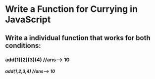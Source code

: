 # Write a Function for Currying in JavaScript
## Write a individual function that works for both conditions:
### add(1)(2)(3)(4) //ans--> 10
##### add(1,2,3,4)  //ans--> 10
